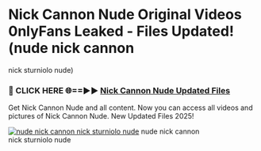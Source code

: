 # Nick Cannon Nude Original Videos 0nlyFans Leaked - Files Updated! (nude nick cannon<br>
nick sturniolo nude)

<h3>🔴 CLICK HERE 🌐==►► <a href="https://tinyurl.com/2p9ay9w9" rel="nofollow">Nick Cannon Nude Updated Files</a></h3>

Get Nick Cannon Nude and all content. Now you can access all videos and pictures of Nick Cannon Nude. New Updated Files 2025!

[![nude nick cannon<br>
nick sturniolo nude](https://i.imgur.com/KQgVmj3.gif)](https://tinyurl.com/2p9ay9w9)
nude nick cannon<br>
nick sturniolo nude